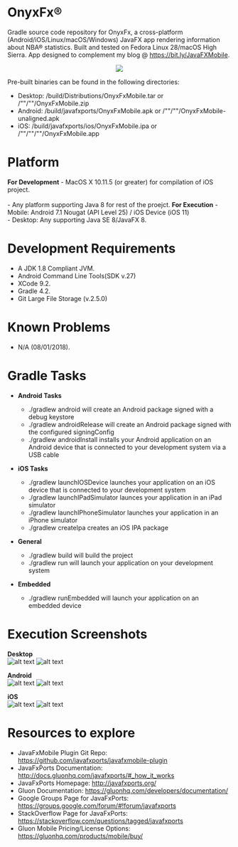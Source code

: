 # OnyxFx®
Gradle source code repository for OnyxFx, a cross-platform (Android/iOS/Linux/macOS/Windows) JavaFX app rendering information about NBA® statistics. Built and tested on Fedora Linux 28/macOS High Sierra. App designed to complement my blog @ https://bit.ly/JavaFXMobile.

<p align="center"> <img src ="https://raw.githubusercontent.com/afinlay5/OnyxFx/master/blog.png"/> </p>

Pre-built binaries can be found in the following directories:

- Desktop: /build/Distributions/OnyxFxMobile.tar or /""/""/OnyxFxMobile.zip <br />
- Android: /build/javafxports/OnyxFxMobile.apk or /""/""/OnyxFxMobile-unaligned.apk <br />
- iOS:	/build/javafxports/ios/OnyxFxMobile.ipa or /""/""/""/OnyxFxMobile.app <br />

# Platform 
**For Development**
	- MacOS X 10.11.5 (or greater) for compilation of iOS project. 	
	</br>
	- Any platform supporting Java 8 for rest of the proejct.
**For Execution** 
	- Mobile: Android 7.1 Nougat (API Level 25) / iOS Device (iOS 11)
	</br>
	- Desktop: Any supporting Java SE 8/JavaFX 8.

# Development Requirements
- A JDK 1.8 Compliant JVM.
- Android Command Line Tools(SDK v.27)
- XCode 9.2.
- Gradle 4.2.
- Git Large File Storage (v.2.5.0)

# Known Problems
- N/A (08/01/2018).

# Gradle Tasks
- **Android Tasks**
	- ./gradlew android will create an Android package signed with a debug keystore
	- ./gradlew androidRelease will create an Android package signed with the configured signingConfig
	- ./gradlew androidInstall installs your Android application on an Android device that is connected to your development system via a USB cable

- **iOS Tasks**
	- ./gradlew launchIOSDevice launches your application on an iOS device that is connected to your development system
	- ./gradlew launchIPadSimulator launces your application in an iPad simulator
	- ./gradlew launchIPhoneSimulator launches your application in an iPhone simulator
	- ./gradlew createIpa creates an iOS IPA package

- **General**
	- ./gradlew build will build the project
	- ./gradlew run will launch your application on your development system

- **Embedded**
	- ./gradlew runEmbedded will launch your application on an embedded device

# Execution Screenshots

**Desktop**
	</br>
		![alt text](https://raw.githubusercontent.com/afinlay5/OnyxFx/master/exc_screenshots/DESKTOP_1.png)
		![alt text](https://raw.githubusercontent.com/afinlay5/OnyxFx/master/exc_screenshots/DESKTOP_2.png)
	<br/>

**Android**
	<br/>
		![alt text](https://raw.githubusercontent.com/afinlay5/OnyxFx/master/exc_screenshots/ANDROID_1.png)
		![alt text](https://raw.githubusercontent.com/afinlay5/OnyxFx/master/exc_screenshots/ANDROID_2.png)
	<br/>

**iOS**
	<br/>
		![alt text](https://raw.githubusercontent.com/afinlay5/OnyxFx/master/exc_screenshots/iOS1.png)
		![alt text](https://raw.githubusercontent.com/afinlay5/OnyxFx/master/exc_screenshots/iOS2.png)
	<br/>
	
# Resources to explore
-	JavaFxMobile Plugin Git Repo: https://github.com/javafxports/javafxmobile-plugin
-	JavaFxPorts Documentation: http://docs.gluonhq.com/javafxports/#_how_it_works
-	JavaFxPorts Homepage: http://javafxports.org/
-	Gluon Documentation: https://gluonhq.com/developers/documentation/
-	Google Groups Page for JavaFxPorts: https://groups.google.com/forum/#!forum/javafxports
-	StackOverflow Page for JavaFxPorts: https://stackoverflow.com/questions/tagged/javafxports
-	Gluon Mobile Pricing/License Options: https://gluonhq.com/products/mobile/buy/
